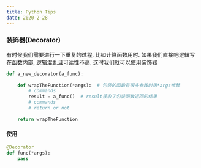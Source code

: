 ```yaml
---
title: Python Tips
date: 2020-2-28
---
```


### 装饰器(Decorator)
有时候我们需要进行一下重复的过程, 比如计算函数用时. 如果我们直接吧逻辑写在函数内部, 逻辑混乱且可读性不高.
这时我们就可以使用装饰器

``` python
def a_new_decorator(a_func):
 
    def wrapTheFunction(*args):  # 包装的函数有很多参数时用*args代替
        # commands
        result = a_func()  # result接收了包装函数返回的结果
        # commands
        # return or not
 
    return wrapTheFunction
```

#### 使用
``` python
@Decorator
def func(*args):
    pass
```

